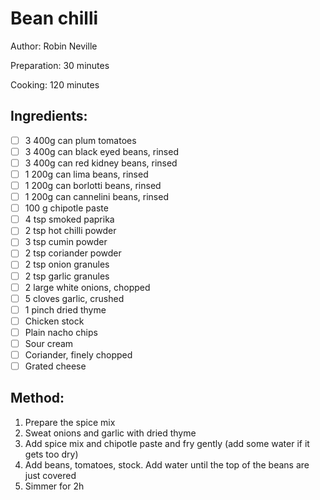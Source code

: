 # Bean chilli

Author: Robin Neville

Preparation: 30 minutes

Cooking: 120 minutes

## Ingredients:
- [ ] 3 400g can plum tomatoes
- [ ] 3 400g can black eyed beans, rinsed
- [ ] 3 400g can red kidney beans, rinsed
- [ ] 1 200g can lima beans, rinsed
- [ ] 1 200g can borlotti beans, rinsed
- [ ] 1 200g can cannelini beans, rinsed
- [ ] 100 g chipotle paste
- [ ] 4 tsp smoked paprika
- [ ] 2 tsp hot chilli powder
- [ ] 3 tsp cumin powder
- [ ] 2 tsp coriander powder
- [ ] 2 tsp onion granules
- [ ] 2 tsp garlic granules
- [ ] 2 large white onions, chopped
- [ ] 5 cloves garlic, crushed
- [ ] 1 pinch dried thyme
- [ ] Chicken stock
- [ ] Plain nacho chips
- [ ] Sour cream
- [ ] Coriander, finely chopped
- [ ] Grated cheese

## Method:
1. Prepare the spice mix
2. Sweat onions and garlic with dried thyme
3. Add spice mix and chipotle paste and fry gently (add some water if it gets too dry)
4. Add beans, tomatoes, stock. Add water until the top of the beans are just covered
5. Simmer for 2h